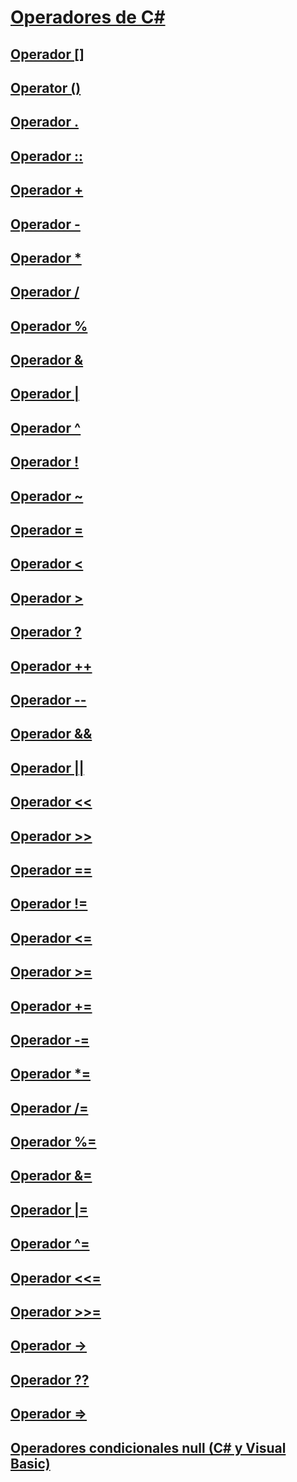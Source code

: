 # [Operadores de C#](index.md)
## [Operador []](index-operator.md)
## [Operator ()](invocation-operator.md)
## [Operador .](member-access-operator.md)
## [Operador ::](namespace-alias-qualifer.md)
## [Operador +](addition-operator.md)
## [Operador -](subtraction-operator.md)
## [Operador *](multiplication-operator.md)
## [Operador /](division-operator.md)
## [Operador %](modulus-operator.md)
## [Operador &](and-operator.md)
## [Operador |](or-operator.md)
## [Operador ^](xor-operator.md)
## [Operador !](logical-negation-operator.md)
## [Operador ~](bitwise-complement-operator.md)
## [Operador =](assignment-operator.md)
## [Operador <](less-than-operator.md)
## [Operador >](greater-than-operator.md)
## [Operador ?](conditional-operator.md)
## [Operador ++](increment-operator.md)
## [Operador --](decrement-operator.md)
## [Operador &&](conditional-and-operator.md)
## [Operador ||](conditional-or-operator.md)
## [Operador <<](left-shift-operator.md)
## [Operador >>](right-shift-operator.md)
## [Operador ==](equality-comparison-operator.md)
## [Operador !=](not-equal-operator.md)
## [Operador <=](less-than-equal-operator.md)
## [Operador >=](greater-than-equal-operator.md)
## [Operador +=](addition-assignment-operator.md)
## [Operador -=](subtraction-assignment-operator.md)
## [Operador *=](multiplication-assignment-operator.md)
## [Operador /=](division-assignment-operator.md)
## [Operador %=](modulus-assignment-operator.md)
## [Operador &=](and-assignment-operator.md)
## [Operador |=](or-assignment-operator.md)
## [Operador ^=](xor-assignment-operator.md)
## [Operador <<=](left-shift-assignment-operator.md)
## [Operador >>=](right-shift-assignment-operator.md)
## [Operador ->](dereference-operator.md)
## [Operador ??](null-conditional-operator.md)
## [Operador =>](lambda-operator.md)
## [Operadores condicionales null (C# y Visual Basic)](null-conditional-operators.md)
